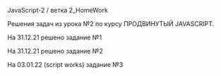 JavaScript-2 / ветка 2_HomeWork

Решения задач из урока №2 по курсу ПРОДВИНУТЫЙ JAVASCRIPT.

На 31.12.21 решено задание №1

На 31.12.21 решено задание №2

На 03.01.22 (script works) задание №3
